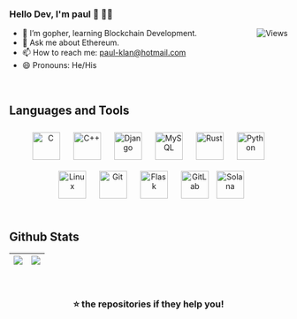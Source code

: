 ### Hello Dev, I'm paul 👋 :man_technologist:
<img  align="right" src="https://pkg.go.dev/static/shared/gopher/package-search-700x300.jpeg" alt="Views" />


- 🌱 I’m gopher, learning Blockchain Development.
- 💬 Ask me about Ethereum.
- 📫 How to reach me: <a href="mailto:paul-klan@hotmail.com">paul-klan@hotmail.com</a>
- 😄 Pronouns: He/His
<br>

<div align="center">  
<a href="https://github.com/paul-klan/" target="_blank">
</a>  
</div>

## Languages and Tools  
<div align="center">   
<img style="margin: 10px" src="https://profilinator.rishav.dev/skills-assets/c-original.svg" alt="C" height="50" />  
<img style="margin: 10px" src="https://profilinator.rishav.dev/skills-assets/cplusplus-original.svg" alt="C++" height="50" />  
<img style="margin: 10px" src="https://profilinator.rishav.dev/skills-assets/go-original.svg" alt="Django" height="50" />  
<img style="margin: 10px" src="https://profilinator.rishav.dev/skills-assets/mysql-original-wordmark.svg" alt="MySQL" height="50" />  
<img style="margin: 10px" src="https://profilinator.rishav.dev/skills-assets/rust-plain.svg" alt="Rust" height="50" />  

<img style="margin: 10px" src="https://profilinator.rishav.dev/skills-assets/python-original.svg" alt="Python" height="50" />  
<img style="margin: 10px" src="https://profilinator.rishav.dev/skills-assets/linux-original.svg" alt="Linux" height="50" />  
<img style="margin: 10px" src="https://profilinator.rishav.dev/skills-assets/git-scm-icon.svg" alt="Git" height="50" />  
<img style="margin: 10px" src="https://profilinator.rishav.dev/skills-assets/flask.png" alt="Flask" height="50" />  
<img style="margin: 10px" src="https://profilinator.rishav.dev/skills-assets/gitlab.svg" alt="GitLab" height="50" />  
<img src="https://raw.githubusercontent.com/danielcranney/readme-generator/main/public/icons/skills/solana-colored.svg" height="50" alt="Solana" />
</div>  

<br/>  

## Github Stats 
|  <img align="center" src="https://github-readme-stats.vercel.app/api?username=paul-klan&show_icons=true" /> |  <img align="center" src="https://github-readme-stats.vercel.app/api/top-langs/?username=paul-klan&layout=compact" /> |
| ------------- | ------------- |

<br/>  


<div align="center">

###   ⭐ the repositories if they help you!
  
 </div>
